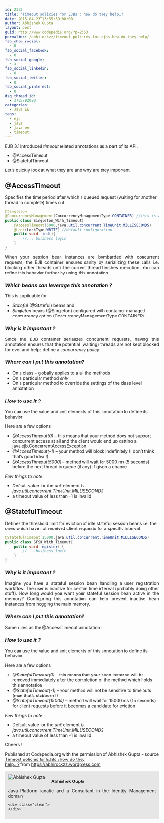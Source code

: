 ```yaml
---
id: 2353
title: 'Timeout policies for EJBs : how do they help…?'
date: 2015-04-23T13:55:59+00:00
author: Abhishek Gupta
layout: post
guid: http://www.codepedia.org/?p=2353
permalink: /abhirockzz/timeout-policies-for-ejbs-how-do-they-help/
fsb_show_social:
  - 0
fsb_social_facebook:
  - 0
fsb_social_google:
  - 3
fsb_social_linkedin:
  - 0
fsb_social_twitter:
  - 0
fsb_social_pinterest:
  - 0
dsq_thread_id:
  - 3705792080
categories:
  - Java EE
tags:
  - ejb
  - java
  - java ee
  - timeout
---
```

<a href="https://jcp.org/en/jsr/detail?id=318" target="_blank">EJB 3.1</a> introduced _timeout_ related annotations as a part of its API.

  * @AccessTimeout
  * @StatefulTimeout

Let’s quickly look at what they are and why are they important<!--more-->

## @AccessTimeout

Specifies the time period after which a queued request (waiting for another thread to complete) times out.

```java
@Singleton
@ConcurrencyManagement(ConcurrencyManagementType.CONTAINER) //this is actually by default
public class Singleton_With_Timeout{
    @AccessTimeout(5000,java.util.concurrent.TimeUnit.MILLISECONDS)
    @Lock(LockType.WRITE) //default configuration
    public void find(){
        //... business logic
    }
}
```


<p style="text-align: justify;">
  When your session bean instances are bombarded with concurrent requests, the EJB container ensures sanity by serializing these calls i.e. blocking other threads until the current thread finishes execution. You can refine this behavior further by using this annotation.
</p>

### _Which beans can leverage this annotation ?_

This is applicable for

  * _Stateful_ (@Stateful) beans and
  * _Singleton_ beans (@Singleton) configured with container managed concurrency option (ConcurrencyManagementType.CONTAINER)

### _Why is it important ?_

<p style="text-align: justify;">
  Since the EJB container serializes concurrent requests, having this annotation ensures that the potential (waiting) threads are not kept blocked for ever and helps define a <em>concurrency policy</em>.
</p>

### _Where can I put this annotation?_

  * On a class – globally applies to a all the methods
  * On a particular method _only_
  * On a particular method to override the settings of the class level annotation

### _How to use it ?_

You can use the value and unit elements of this annotation to define its behavior

Here are a few options

  * _@AccessTimeout(0)_ – this means that your method does not support concurrent access at all and the client would end up getting a <span class="skimlinks-unlinked">java.ejb.ConcurrentAccessException</span>
  * _@AccessTimeout(-1)_ – your method will block indefinitely (I don’t think that’s good idea !)
  * _@AccessTimeout(5000)_ – method will wait for 5000 ms (5 seconds) before the next thread in queue (if any) if given a chance

_Few things to note_

  * Default value for the _unit_ element is _<span class="skimlinks-unlinked">java.util.concurrent.TimeUnit.MILLISECONDS</span>_
  * a timeout value of less than -1 is invalid

## @StatefulTimeout

Defines the threshold limit for eviction of idle stateful session beans i.e. the ones which have not received client requests for a specific interval

```java
@StatefulTimeout(15000,java.util.concurrent.TimeUnit.MILLISECONDS)
public class SFSB_With_Timeout{
    public void register(){
        //....business logic
    }
}
```

### _Why is it important ?_

<p style="text-align: justify;">
  Imagine you have a stateful session bean handling a user registration workflow. The user is inactive for certain time interval (probably doing other stuff). How long would you want your stateful session bean active in the memory? Configuring this annotation can help prevent inactive bean instances from hogging the main memory.
</p>

### _Where can I put this annotation?_

Same rules as the @AccessTimeout annotation !

### _How to use it ?_

You can use the value and unit elements of this annotation to define its behavior

Here are a few options

  * _@StatefulTimeout(0)_ – this means that your bean instance will be removed immediately after the completion of the method which holds this annotation
  * _@StatefulTimeout(-1)_ – your method will not be sensitive to time outs (man that’s stubborn !)
  * _@StatefulTimeout(15000)_ – method will wait for 15000 ms (15 seconds) for client requests before it becomes a candidate for eviction

_Few things to note_

  * Default value for the _unit_ element is _<span class="skimlinks-unlinked">java.util.concurrent.TimeUnit.MILLISECONDS</span>_
  * a timeout value of less than -1 is invalid

Cheers !

<p class="note_normal">
  Published at Codepedia.org with the permission of Abhishek Gupta – source <a title="https://abhirockzz.wordpress.com/2015/04/05/timeout-policies-for-ejbs-how-do-they-help/" href="https://abhirockzz.wordpress.com/2015/04/05/timeout-policies-for-ejbs-how-do-they-help/" target="_blank">Timeout policies for EJBs : how do they help…?</a> from <a title="https://abhirockzz.wordpress.com" href="https://abhirockzz.wordpress.com" target="_blank">https://abhirockzz.wordpress.com</a>
</p>

<div id="about_author" style="background-color: #e6e6e6; padding: 10px;">
  <img id="author_portrait" style="float: left; margin-right: 20px;" src="http://2.gravatar.com/avatar/eb0d2c5bf9426d7718efc6f9b087efb5?s=96&d=identicon&r=G" alt="Abhishek Gupta" /> 
  
  <p id="about_author_header">
    <strong>Abhishek Gupta</strong>
  </p>
  
  <div id="author_details" style="text-align: justify;">
    Java Platform fanatic and a Consultant in the Identity Management domain
  </div>
  
  <div id="follow_social" style="clear: both;">
    <div id="social_logos">
      <a class="icon-earth" href="http://abhirockzz.wordpress.com/" target="_blank"> </a> <a class="icon-googleplus" href="http://plus.google.com/103167687788180890717/posts" target="_blank"> </a> <a class="icon-twitter" href="http://twitter.com/abhi_tweeter" target="_blank"> </a> <a class="icon-github" href="https://github.com/abhirockzz" target="_blank"> </a> <a class="icon-linkedin" href="http://in.linkedin.com/pub/abhishek-gupta/27/331/866" target="_blank"> </a>
    </div>
    
    <div class="clear">
    </div>
  </div>
</div>
